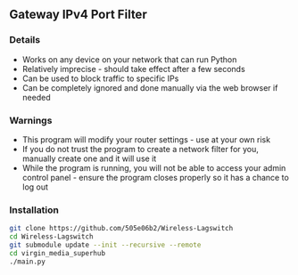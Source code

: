 ## Gateway IPv4 Port Filter
### Details
* Works on any device on your network that can run Python
* Relatively imprecise - should take effect after a few seconds
* Can be used to block traffic to specific IPs
* Can be completely ignored and done manually via the web browser if needed

### Warnings
* This program will modify your router settings - use at your own risk
* If you do not trust the program to create a network filter for you, manually create one and it will use it
* While the program is running, you will not be able to access your admin control panel - ensure the program closes properly so it has a chance to log out

### Installation
```bash
git clone https://github.com/505e06b2/Wireless-Lagswitch
cd Wireless-Lagswitch
git submodule update --init --recursive --remote
cd virgin_media_superhub
./main.py
```
